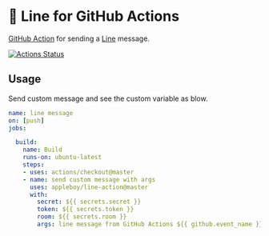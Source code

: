 # 🚀 Line for GitHub Actions

[GitHub Action](https://developer.github.com/actions/) for sending a [Line](https://developers.line.biz/en/docs/messaging-api/overview/) message.

[![Actions Status](https://github.com/appleboy/line-action/workflows/line%20message/badge.svg)](https://github.com/appleboy/line-action/actions)

## Usage

Send custom message and see the custom variable as blow.

```yml
name: line message
on: [push]
jobs:

  build:
    name: Build
    runs-on: ubuntu-latest
    steps:
    - uses: actions/checkout@master
    - name: send custom message with args
      uses: appleboy/line-action@master
      with:
        secret: ${{ secrets.secret }}
        token: ${{ secrets.token }}
        room: ${{ secrets.room }}
        args: line message from GitHub Actions ${{ github.event_name }} event.
```
